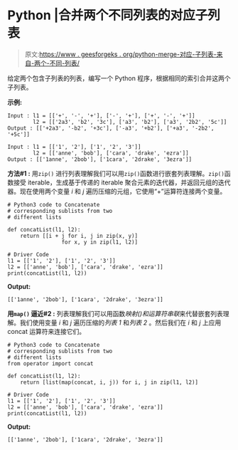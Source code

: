 # Python |合并两个不同列表的对应子列表

> 原文:[https://www . geesforgeks . org/python-merge-对应-子列表-来自-两个-不同-列表/](https://www.geeksforgeeks.org/python-merge-corresponding-sublists-from-two-different-lists/)

给定两个包含子列表的列表，编写一个 Python 程序，根据相同的索引合并这两个子列表。

**示例:**

```
Input : l1 = [['+', '-', '+'], ['-', '+'], ['+', '-', '+']]
        l2 = [['2a3', 'b2', '3c'], ['a3', 'b2'], ['a3', '2b2', '5c']]
Output : [['+2a3', '-b2', '+3c'], ['-a3', '+b2'], ['+a3', '-2b2', '+5c']]

Input : l1 = [['1', '2'], ['1', '2', '3']]
        l2 = [['anne', 'bob'], ['cara', 'drake', 'ezra']]
Output : [['1anne', '2bob'], ['1cara', '2drake', '3ezra']]

```

**方法#1 :** 用`zip()`
进行列表理解我们可以用`zip()`函数进行嵌套列表理解。`zip()`函数接受 iterable，生成基于传递的 iterable 聚合元素的迭代器，并返回元组的迭代器。现在使用两个变量 *i* 和 *j* 遍历压缩的元组，它使用“+”运算符连接两个变量。

```
# Python3 code to Concatenate 
# corresponding sublists from two 
# different lists

def concatList(l1, l2):
    return [[i + j for i, j in zip(x, y)]
                 for x, y in zip(l1, l2)]

# Driver Code
l1 = [['1', '2'], ['1', '2', '3']]
l2 = [['anne', 'bob'], ['cara', 'drake', 'ezra']]
print(concatList(l1, l2))
```

**Output:**

```
[['1anne', '2bob'], ['1cara', '2drake', '3ezra']]

```

**用`map()`
逼近#2 :** 列表理解我们可以用函数*映射()*和运算符*串联*来代替嵌套列表理解。我们使用变量 *i* 和 *j* 遍历压缩的*列表 1* 和*列表 2* 。然后我们在 *i* 和 *j* 上应用 concat 运算符来连接它们。

```
# Python3 code to Concatenate 
# corresponding sublists from two 
# different lists
from operator import concat

def concatList(l1, l2):
    return [list(map(concat, i, j)) for i, j in zip(l1, l2)]

# Driver Code
l1 = [['1', '2'], ['1', '2', '3']]
l2 = [['anne', 'bob'], ['cara', 'drake', 'ezra']]
print(concatList(l1, l2))
```

**Output:**

```
[['1anne', '2bob'], ['1cara', '2drake', '3ezra']]

```